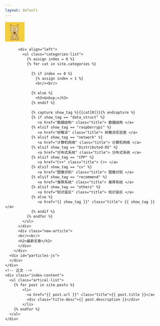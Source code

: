 ```yaml
---
layout: default
---
```


<body>
  <div class="index-wrapper">
    <div class="aside">
      <div class="info-card">
          <div id="divcss5"><img src="/images/header.png" width="64px" /></div>

          <div align="left">
            <ul class="categories-list">
              {% assign index = 0 %}
              {% for cat in site.categories %}

                {% if index == 0 %}
                  {% assign index = 1 %}
                  <br/><br/>

                {% else %}
                  <h3>&nbsp;</h3>
                {% endif %}

                {% capture show_tag %}{{cat[0]}}{% endcapture %}
                {% if show_tag == "data_struct" %}
                   <a href="数据结构" class="title"> 数据结构 </a>
                {% elsif show_tag == "raspberrypi" %}
                   <a href="树莓派" class="title"> 树莓派实验室 </a>
                {% elsif show_tag == "network" %}
                   <a href="计算机网络" class="title"> 计算机网络 </a>
                {% elsif show_tag == "Distributed-OS" %}
                   <a href="分布式系统" class="title"> 分布式系统 </a>
                {% elsif show_tag == "CPP" %}
                   <a href="C++" class="title"> C++ </a>
				{% elsif show_tag == "cv" %}
                   <a href="图像识别" class="title"> 图像识别 </a>
				{% elsif show_tag == "recommend" %}
                   <a href="推荐系统" class="title"> 推荐系统 </a>
                {% elsif show_tag == "others" %}
                   <a href="知识盲区" class="title"> 知识盲区 </a>
                {% else %}
                   <a href="{{ show_tag }}" class="title"> {{ show_tag }} </a>
                {% endif %}
              {% endfor %}
            </ul>
          </div>
          <div class="new-article">
          <br/><br/>
          <h2>最新文章</h2>
          </div>
        </div>
      <div id="particles-js">
      </div>
    </div>
    <!-- 正文 -->
    <div class="index-content">
      <ul class="artical-list">
        {% for post in site.posts %}
            <li>
              <a href="{{ post.url }}" class="title">{{ post.title }}</a>
              <div class="title-desc">{{ post.description }}</div>
            </li>
        {% endfor %}
      </ul>
    </div>
  </div>
</body>
